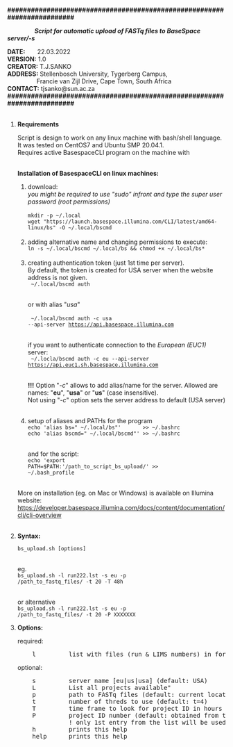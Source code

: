 <b>########################################################################</b><br>
<p><b>&emsp;&emsp;&emsp;&emsp;&nbsp;
<i>Script for automatic upload of FASTq files to BaseSpace server/-s</i></b></p>
<b>DATE:</b>&emsp;&emsp;22.03.2022<br>
<b>VERSION:</b>&nbsp;1.0<br>
<b>CREATOR:</b>&nbsp;T.J.SANKO<br>
<b>ADDRESS:</b>&nbsp;Stellenbosch University, Tygerberg Campus,<br>&emsp;&emsp;&emsp;&emsp;&nbsp;&nbsp;
Francie van Zijl Drive, Cape Town, South Africa<br>
<b>CONTACT:</b>&nbsp;tjsanko@sun.ac.za<br>
<b>########################################################################</b><br>
<br>
<ol>
<p><b><li>Requirements</li></b></p>
Script is design to work on any linux machine with bash/shell language. It was tested on CentOS7 and Ubuntu SMP 20.04.1.<br>
Requires active BasespaceCLI program on the machine with<br><br>

<b>Installation of BasespaceCLI on linux machines:</b>
<ol start='i'>
<li> download:</li>
<i>you might be required to use "sudo" infront and type the super user password (root permissions)</i><br><br>
<code>mkdir -p ~/.local</code><br>
<code>wget "https://launch.basespace.illumina.com/CLI/latest/amd64-linux/bs" -O ~/.local/bscmd</code><br><br>

<li> adding alternative name and changing permissions to execute:</li>
<code>ln -s ~/.local/bscmd ~/.local/bs && chmod +x ~/.local/bs*</code><br><br>

<li> creating authentication token (just 1st time per server).</li>
By default, the token is created for USA server when the website address is not given.<br>
<code> ~/.local/bscmd auth</code><br><br>

or with alias "<i>usa</i>"<br><br>
<code> ~/.local/bscmd auth -c usa --api-server https://api.basespace.illumina.com</code><br><br>

if you want to authenticate connection to the <i>European (EUC1)</i> server:<br>
<code> ~/.locla/bscmd auth -c eu --api-server https://api.euc1.sh.basespace.illumina.com</code><br><br>

<b>!!!</b> Option "<i>-c</i>" allows to add alias/name for the server. Allowed are names: "<b>eu</b>", "<b>usa</b>" or "<b>us</b>" (case insensitive).<br>
Not using "<i>-c</i>" option sets the server address to default (USA server)<br><br>

<li> setup of aliases and PATHs for the program</li>
<code>echo 'alias bs=" ~/.local/bs"'       >> ~/.bashrc</code><br>
<code>echo 'alias bscmd=" ~/.local/bscmd"' >> ~/.bashrc</code><br><br>

and for the script:<br>
<code>echo 'export PATH=$PATH:'/path_to_script_bs_upload/' >> ~/.bash_profile</code><br><br></ol>

More on installation (eg. on Mac or Windows) is available on Illumina website:<br>
<a>https://developer.basespace.illumina.com/docs/content/documentation/cli/cli-overview</a><br><br>

<p><b><li> Syntax:</li></b></p>
<code>bs_upload.sh [options]</code><br><br>

eg.<br>
<code>bs_upload.sh -l run222.lst -s eu -p /path_to_fastq_files/ -t 20 -T 48h</code><br><br>

or alternative<br>
<code>bs_upload.sh -l run222.lst -s eu -p /path_to_fastq_files/ -t 20 -P XXXXXXX</code>

<p><b><li>Options:</li></b></p>
required:<pre>
    l         list with files (run & LIMS numbers) in format: "RUNXXX,K0YYYYY"</pre>
optional:<pre>
    s         server name [eu|us|usa] (default: USA)
    L         List all projects available"
    p         path to FASTq files (default: current location)
    t         number of threds to use (default: t=4)
    T         time frame to look for project ID in hours (default: 24h)
    P         project ID number (default: obtained from the server based on the time frame in -t parameter). 
              ! only 1st entry from the list will be used
    h         prints this help
    help      prints this help
</pre>
